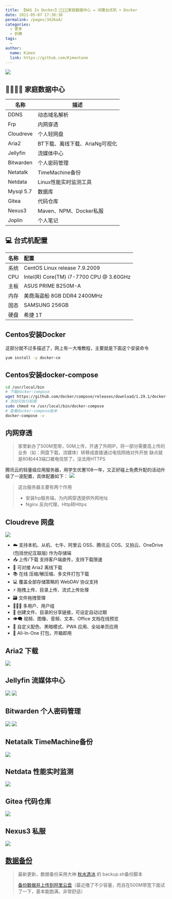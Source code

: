 ```yaml
---
title: 【NAS In Docker】👨‍👩‍👧‍👦家庭数据中心 = 闲置台式机 + Docker
date: 2021-05-07 17:30:30
permalink: /pages/3426a4/
categories:
  - 更多
  - 折腾
tags:
  -
author:
  name: Kimen
  link: https://github.com/Kimentanm
---
```


![](https://img.whalenas.com:283/image/20210507172641.png)

<!-- more -->

## 👨‍👩‍👧‍👦 家庭数据中心
|  名称   | 描述  |
|  ---  | ---  |
| DDNS  | 动态域名解析  |
| Frp  | 内网穿透  |
| Cloudreve  | 个人轻网盘  |
| Aria2  | BT下载、离线下载、AriaNg可视化  |
| Jellyfin  | 流媒体中心  |
| Bitwarden  | 个人密码管理 |
| Netatalk | TimeMachine备份 |
| Netdata | Linux性能实时监测工具 |
| Mysql 5.7  | 数据库  |
| Gitea  | 代码仓库  |
| Nexus3  | Maven、NPM、Docker私服  |
| Joplin  | 个人笔记  |

## 💻 台式机配置
|  名称   | 配置  |
|  :---:  | :---  |
| 系统  | CentOS Linux release 7.9.2009 |
| CPU  | Intel(R) Core(TM) i7-7700 CPU @ 3.60GHz |
| 主板  | ASUS PRIME B250M-A |
| 内存  | 美商海盗船 8GB DDR4 2400MHz |
| 固态  | SAMSUNG 256GB |
| 硬盘  | 希捷 1T  |

## Centos安装Docker
这部分就不过多描述了，网上有一大堆教程，主要就是下面这个安装命令
```bash
yum install -y docker-ce
```

## Centos安装docker-compose
```bash
cd /usr/local/bin
# 下载docker-compose
wget https://github.com/docker/compose/releases/download/1.29.1/docker-compose-Linux-x86_64
# 添加可执行权限
sudo chmod +x /usr/local/bin/docker-compose
# 查看docker-compose版本
docker-compose -v
```

## 内网穿透
> 家里新办了500M宽带，50M上传，开通了外网IP，将一部分需要高上传的业务（如：网盘下载，流媒体）转移成直接通过电信网络对外开放
> 缺点就是80和443端口被电信禁了，没法用HTTPS

腾讯云的轻量级应用服务器，用学生优惠108一年，又正好碰上免费升配的活动升级了一波配置，具体配置如下：
![](https://img.whalenas.com:283/image/20210507143615.png)
> 这台服务器主要有两个作用
> - 安装frp服务端，为内网穿透提供外网地址
> - Nginx 反向代理，Http转Https

## Cloudreve 网盘
![](https://img.whalenas.com:283/image/20210507150221.png)
 - ☁️ 支持本机、从机、七牛、阿里云 OSS、腾讯云 COS、又拍云、OneDrive (包括世纪互联版) 作为存储端
 - 📤 上传/下载 支持客户端直传，支持下载限速
 - 💾 可对接 Aria2 离线下载
 - 📚 在线 压缩/解压缩、多文件打包下载
 - 💻 覆盖全部存储策略的 WebDAV 协议支持
 - ⚡ 拖拽上传、目录上传、流式上传处理
 - 🗃️ 文件拖拽管理
 - 👩‍👧‍👦 多用户、用户组
 - 🔗 创建文件、目录的分享链接，可设定自动过期
 - 👁️‍🗨️ 视频、图像、音频、文本、Office 文档在线预览
 - 🎨 自定义配色、黑暗模式、PWA 应用、全站单页应用
 - 🚀 All-In-One 打包，开箱即用

## Aria2 下载
![](https://img.whalenas.com:283/image/20210507151021.png)

## Jellyfin 流媒体中心
![](https://img.whalenas.com:283/image/20210507170746.png)
![](https://img.whalenas.com:283/image/20210507171004.png)

## Bitwarden 个人密码管理
![](https://img.whalenas.com:283/image/20210515001748.png)
![](https://img.whalenas.com:283/image/20210515002020.png)

## Netatalk TimeMachine备份
![](https://img.whalenas.com:283/image/20210519155413.png)

## Netdata 性能实时监测
![](https://img.whalenas.com:283/image/14593444055368.gif)

## Gitea 代码仓库
![](https://img.whalenas.com:283/image/20210507153030.png)

## Nexus3 私服
![](https://img.whalenas.com:283/image/20210507151319.png)

## [数据备份](/pages/d41970)
> 最新更新，数据备份采用大神 [秋水逸冰](https://teddysun.com/469.html) 的 backup.sh备份脚本
>
> [备份数据并上传到阿里云盘](/pages/d41970)（最近撸了不少容量，而且在500M带宽下面试了一下，基本能跑满，非常舒适）
